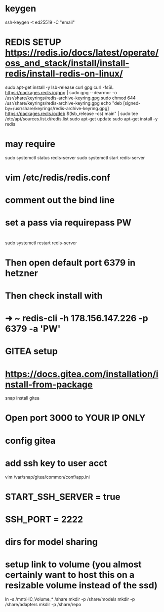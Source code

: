 # keygen
ssh-keygen -t ed25519 -C "email"

# REDIS SETUP https://redis.io/docs/latest/operate/oss_and_stack/install/install-redis/install-redis-on-linux/
sudo apt-get install -y lsb-release curl gpg
curl -fsSL https://packages.redis.io/gpg | sudo gpg --dearmor -o /usr/share/keyrings/redis-archive-keyring.gpg
sudo chmod 644 /usr/share/keyrings/redis-archive-keyring.gpg
echo "deb [signed-by=/usr/share/keyrings/redis-archive-keyring.gpg] https://packages.redis.io/deb $(lsb_release -cs) main" | sudo tee /etc/apt/sources.list.d/redis.list
sudo apt-get update
sudo apt-get install -y redis

# may require
sudo systemctl status redis-server
sudo systemctl start redis-server

# vim /etc/redis/redis.conf
# comment out the bind line
# set a pass via requirepass PW
#

sudo systemctl restart redis-server

# Then open default port 6379 in hetzner
# Then check install with
# ➜  ~ redis-cli -h 178.156.147.226 -p 6379 -a 'PW'
#


# GITEA setup
# https://docs.gitea.com/installation/install-from-package

snap install gitea

# Open port 3000 to YOUR IP ONLY
#
# config gitea
# add ssh key to user acct
vim /var/snap/gitea/common/conf/app.ini
# START_SSH_SERVER = true
# SSH_PORT = 2222
#


# dirs for model sharing
# setup link to volume (you almost certainly want to host this on a resizable volume instead of the ssd)
ln -s /mnt/HC_Volume_* /share
mkdir -p /share/models
mkdir -p /share/adapters
mkdir -p /share/repo

